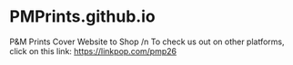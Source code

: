 # PMPrints.github.io
P&amp;M Prints Cover Website to Shop
/n
To check us out on other platforms, click on this link: https://linkpop.com/pmp26 
